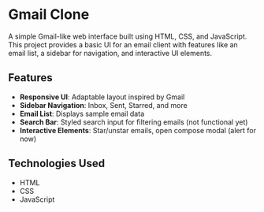 # Gmail Clone

A simple Gmail-like web interface built using HTML, CSS, and JavaScript. This project provides a basic UI for an email client with features like an email list, a sidebar for navigation, and interactive UI elements.

## Features

- **Responsive UI**: Adaptable layout inspired by Gmail
- **Sidebar Navigation**: Inbox, Sent, Starred, and more
- **Email List**: Displays sample email data
- **Search Bar**: Styled search input for filtering emails (not functional yet)
- **Interactive Elements**: Star/unstar emails, open compose modal (alert for now)

## Technologies Used

- HTML
- CSS
- JavaScript
